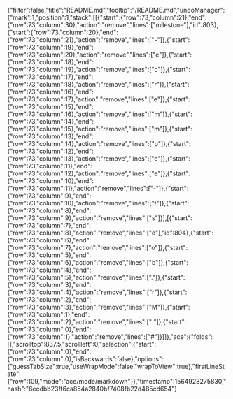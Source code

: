 {"filter":false,"title":"README.md","tooltip":"/README.md","undoManager":{"mark":1,"position":1,"stack":[[{"start":{"row":73,"column":21},"end":{"row":73,"column":30},"action":"remove","lines":["milestone"],"id":803},{"start":{"row":73,"column":20},"end":{"row":73,"column":21},"action":"remove","lines":["-"]},{"start":{"row":73,"column":19},"end":{"row":73,"column":20},"action":"remove","lines":["e"]},{"start":{"row":73,"column":18},"end":{"row":73,"column":19},"action":"remove","lines":["c"]},{"start":{"row":73,"column":17},"end":{"row":73,"column":18},"action":"remove","lines":["r"]},{"start":{"row":73,"column":16},"end":{"row":73,"column":17},"action":"remove","lines":["e"]},{"start":{"row":73,"column":15},"end":{"row":73,"column":16},"action":"remove","lines":["m"]},{"start":{"row":73,"column":14},"end":{"row":73,"column":15},"action":"remove","lines":["m"]},{"start":{"row":73,"column":13},"end":{"row":73,"column":14},"action":"remove","lines":["o"]},{"start":{"row":73,"column":12},"end":{"row":73,"column":13},"action":"remove","lines":["c"]},{"start":{"row":73,"column":11},"end":{"row":73,"column":12},"action":"remove","lines":["e"]},{"start":{"row":73,"column":10},"end":{"row":73,"column":11},"action":"remove","lines":["-"]},{"start":{"row":73,"column":9},"end":{"row":73,"column":10},"action":"remove","lines":["t"]},{"start":{"row":73,"column":8},"end":{"row":73,"column":9},"action":"remove","lines":["s"]}],[{"start":{"row":73,"column":7},"end":{"row":73,"column":8},"action":"remove","lines":["o"],"id":804},{"start":{"row":73,"column":6},"end":{"row":73,"column":7},"action":"remove","lines":["o"]},{"start":{"row":73,"column":5},"end":{"row":73,"column":6},"action":"remove","lines":["b"]},{"start":{"row":73,"column":4},"end":{"row":73,"column":5},"action":"remove","lines":["."]},{"start":{"row":73,"column":3},"end":{"row":73,"column":4},"action":"remove","lines":["r"]},{"start":{"row":73,"column":2},"end":{"row":73,"column":3},"action":"remove","lines":["M"]},{"start":{"row":73,"column":1},"end":{"row":73,"column":2},"action":"remove","lines":[" "]},{"start":{"row":73,"column":0},"end":{"row":73,"column":1},"action":"remove","lines":["#"]}]]},"ace":{"folds":[],"scrolltop":837.5,"scrollleft":0,"selection":{"start":{"row":73,"column":0},"end":{"row":73,"column":0},"isBackwards":false},"options":{"guessTabSize":true,"useWrapMode":false,"wrapToView":true},"firstLineState":{"row":109,"mode":"ace/mode/markdown"}},"timestamp":1564928275830,"hash":"6ecdbb23ff6ca854a2840bf7408fb22d485cd654"}